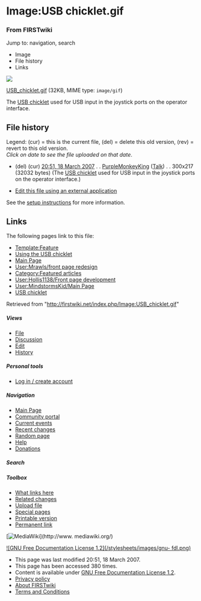 # Image:USB chicklet.gif

### From FIRSTwiki

Jump to: navigation, search

  * Image
  * File history
  * Links

![](/media/a/a9/USB_chicklet.gif)

[USB_chicklet.gif](/media/a/a9/USB_chicklet.gif "USB chicklet.gif" ) (32KB,
MIME type: `image/gif`)

The [USB chicklet](/index.php/USB_chicklet "USB chicklet" ) used for USB input
in the joystick ports on the operator interface.

## File history

Legend: (cur) = this is the current file, (del) = delete this old version,
(rev) = revert to this old version.  
_Click on date to see the file uploaded on that date_.

  * (del) (cur) [20:51, 18 March 2007](/media/a/a9/USB_chicklet.gif "/media/a/a9/USB chicklet.gif" ) . . [PurpleMonkeyKing](/index.php/User:PurpleMonkeyKing "User:PurpleMonkeyKing" ) ([Talk](/index.php?title=User_talk:PurpleMonkeyKing&action=edit "User talk:PurpleMonkeyKing" )) . . 300x217 (32032 bytes) (The [USB chicklet](/index.php/USB_chicklet "USB chicklet" ) used for USB input in the joystick ports on the operator interface.)
  

  * [Edit this file using an external application](/index.php?title=Image:USB_chicklet.gif&action=edit&externaledit=true&mode=file "Image:USB chicklet.gif" )

See the [setup
instructions](http://meta.wikimedia.org/wiki/Help:External_editors
"http://meta.wikimedia.org/wiki/Help:External_editors" ) for more information.

## Links

The following pages link to this file:

  * [Template:Feature](/index.php/Template:Feature "Template:Feature" )
  * [Using the USB chicklet](/index.php/Using_the_USB_chicklet "Using the USB chicklet" )
  * [Main Page](/index.php/Main_Page "Main Page" )
  * [User:Mrawls/front page redesign](/index.php/User:Mrawls/front_page_redesign "User:Mrawls/front page redesign" )
  * [Category:Featured articles](/index.php/Category:Featured_articles "Category:Featured articles" )
  * [User:Hollis1138/Front page development](/index.php/User:Hollis1138/Front_page_development "User:Hollis1138/Front page development" )
  * [User:MindstormsKid/Main Page](/index.php/User:MindstormsKid/Main_Page "User:MindstormsKid/Main Page" )
  * [USB chicklet](/index.php/USB_chicklet "USB chicklet" )

Retrieved from "<http://firstwiki.net/index.php/Image:USB_chicklet.gif>"

##### Views

  * [File](/index.php/Image:USB_chicklet.gif)
  * [Discussion](/index.php?title=Image_talk:USB_chicklet.gif&action=edit)
  * [Edit](/index.php?title=Image:USB_chicklet.gif&action=edit)
  * [History](/index.php?title=Image:USB_chicklet.gif&action=history)

##### Personal tools

  * [Log in / create account](/index.php?title=Special:Userlogin&returnto=Image:USB_chicklet.gif)

[](/index.php/Main_Page "Main Page" )

##### Navigation

  * [Main Page](/index.php/Main_Page)
  * [Community portal](/index.php/FIRSTwiki:Community_portal)
  * [Current events](/index.php/Current_events)
  * [Recent changes](/index.php/Special:Recentchanges)
  * [Random page](/index.php/Special:Random)
  * [Help](/index.php/FIRSTwiki:Help)
  * [Donations](/index.php/FIRSTwiki:Site_support)

##### Search



##### Toolbox

  * [What links here](/index.php/Special:Whatlinkshere/Image:USB_chicklet.gif)
  * [Related changes](/index.php/Special:Recentchangeslinked/Image:USB_chicklet.gif)
  * [Upload file](/index.php/Special:Upload)
  * [Special pages](/index.php/Special:Specialpages)
  * [Printable version](/index.php?title=Image:USB_chicklet.gif&printable=yes)
  * [Permanent link](/index.php?title=Image:USB_chicklet.gif&oldid=57617)

[![MediaWiki](/skins/common/images/poweredby_mediawiki_88x31.png)](http://www.
mediawiki.org/)

[![GNU Free Documentation License 1.2](/stylesheets/images/gnu-
fdl.png)](http://www.gnu.org/copyleft/fdl.html)

  * This page was last modified 20:51, 18 March 2007.
  * This page has been accessed 380 times.
  * Content is available under [GNU Free Documentation License 1.2](http://www.gnu.org/copyleft/fdl.html "http://www.gnu.org/copyleft/fdl.html" ).
  * [Privacy policy](/index.php/FIRSTwiki:Privacy_policy "FIRSTwiki:Privacy policy" )
  * [About FIRSTwiki](/index.php/FIRSTwiki:About "FIRSTwiki:About" )
  * [Terms and Conditions](/index.php/FIRSTwiki:Terms_and_conditions "FIRSTwiki:Terms and conditions" )

